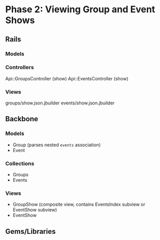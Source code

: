 # Phase 2: Viewing Group and Event Shows

## Rails
### Models

### Controllers
Api::GroupsController (show)
Api::EventsController (show)

### Views
groups/show.json.jbuilder
events/show.json.jbuilder

## Backbone
### Models
* Group (parses nested `events` association)
* Event

### Collections
* Groups
* Events

### Views
* GroupShow (composite view, contains EventsIndex subview or EventShow subview)
* EventShow

## Gems/Libraries
